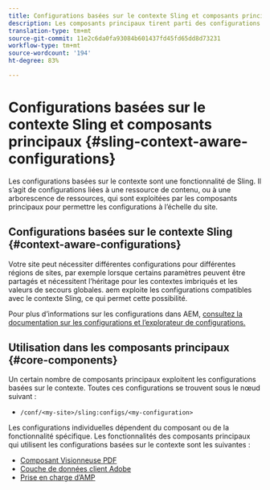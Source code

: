```yaml
---
title: Configurations basées sur le contexte Sling et composants principaux
description: Les composants principaux tirent parti des configurations basées sur le contexte Sling pour certaines fonctionnalités
translation-type: tm+mt
source-git-commit: 11e2c6da0fa93084b601437fd45fd65dd8d73231
workflow-type: tm+mt
source-wordcount: '194'
ht-degree: 83%

---
```



# Configurations basées sur le contexte Sling et composants principaux {#sling-context-aware-configurations}

Les configurations basées sur le contexte sont une fonctionnalité de Sling. Il s’agit de configurations liées à une ressource de contenu, ou à une arborescence de ressources, qui sont exploitées par les composants principaux pour permettre les configurations à l’échelle du site.

## Configurations basées sur le contexte Sling {#context-aware-configurations}

Votre site peut nécessiter différentes configurations pour différentes régions de sites, par exemple lorsque certains paramètres peuvent être partagés et nécessitent l’héritage pour les contextes imbriqués et les valeurs de secours globales. aem exploite les configurations compatibles avec le contexte Sling, ce qui permet cette possibilité.

Pour plus d’informations sur les configurations dans AEM, [consultez la documentation sur les configurations et l’explorateur de configurations.](https://docs.adobe.com/content/help/en/experience-manager-cloud-service/implementing/developing/configurations.html)

## Utilisation dans les composants principaux {#core-components}

Un certain nombre de composants principaux exploitent les configurations basées sur le contexte. Toutes ces configurations se trouvent sous le nœud suivant :

* `/conf/<my-site>/sling:configs/<my-configuration>`

Les configurations individuelles dépendent du composant ou de la fonctionnalité spécifique. Les fonctionnalités des composants principaux qui utilisent les configurations basées sur le contexte sont les suivantes :

* [Composant Visionneuse PDF](https://github.com/adobe/aem-core-wcm-components/tree/master/content/src/content/jcr_root/apps/core/wcm/components/pdfviewer/v1/pdfviewer#context-aware-config)
* [Couche de données client Adobe](/help/developing/data-layer/overview.md#installation-activation)
* [Prise en charge d’AMP](https://github.com/adobe/aem-core-wcm-components/tree/master/extensions/amp)
